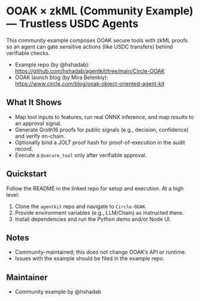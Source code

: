 # OOAK × zkML (Community Example) — Trustless USDC Agents

This community example composes OOAK secure tools with zkML proofs so an agent can gate sensitive actions (like USDC transfers) behind verifiable checks.

- Example repo (by @hshadab): https://github.com/hshadab/agentkit/tree/main/Circle-OOAK
- OOAK launch blog (by Mira Belenkiy): https://www.circle.com/blog/ooak-object-oriented-agent-kit

## What It Shows
- Map tool inputs to features, run real ONNX inference, and map results to an approval signal.
- Generate Groth16 proofs for public signals (e.g., decision, confidence) and verify on-chain.
- Optionally bind a JOLT proof hash for proof-of-execution in the audit record.
- Execute a `@secure_tool` only after verifiable approval.

## Quickstart
Follow the README in the linked repo for setup and execution. At a high level:
1) Clone the `agentkit` repo and navigate to `Circle-OOAK`.
2) Provide environment variables (e.g., LLM/Chain) as instructed there.
3) Install dependencies and run the Python demo and/or Node UI.

## Notes
- Community-maintained; this does not change OOAK’s API or runtime.
- Issues with the example should be filed in the example repo.

## Maintainer
- Community example by @hshadab

